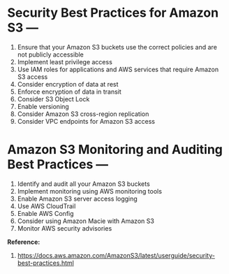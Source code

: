 # Security Best Practices for Amazon S3 — 

1. Ensure that your Amazon S3 buckets use the correct policies and are not publicly accessible  
2. Implement least privilege access  
3. Use IAM roles for applications and AWS services that require Amazon S3 access
4. Consider encryption of data at rest
5. Enforce encryption of data in transit
6. Consider S3 Object Lock
7. Enable versioning
8. Consider Amazon S3 cross-region replication
9. Consider VPC endpoints for Amazon S3 access

# Amazon S3 Monitoring and Auditing Best Practices — 
1. Identify and audit all your Amazon S3 buckets
2. Implement monitoring using AWS monitoring tools
3. Enable Amazon S3 server access logging
4. Use AWS CloudTrail
5. Enable AWS Config
6. Consider using Amazon Macie with Amazon S3
7. Monitor AWS security advisories


**Reference:**  
1. https://docs.aws.amazon.com/AmazonS3/latest/userguide/security-best-practices.html

